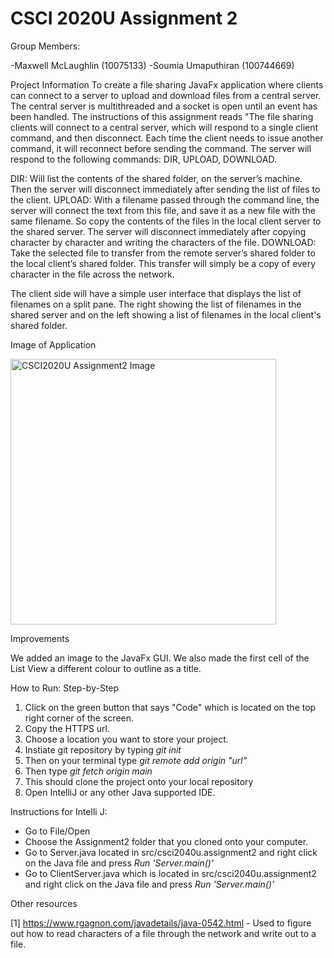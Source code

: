 # CSCI 2020U Assignment 2

Group Members:

-Maxwell McLaughlin (10075133)
-Soumia Umaputhiran (100744669)

Project Information
To create a file sharing JavaFx application where clients can connect to a server to upload and download files from a central server. The central server is multithreaded and a socket is open until an event has been handled. The instructions of this assignment reads "The file sharing clients will connect to a central server, which will respond to a single client command, and then disconnect. Each time the client needs to issue another command, it will reconnect before sending the command. The server will respond to the following commands: DIR, UPLOAD, DOWNLOAD.

DIR: Will list the contents of the shared folder, on the server’s machine. Then the server will disconnect immediately after sending the list of files to the client.
UPLOAD: With a filename passed through the command line, the server will connect the text from this file, and save it as a new file with the same filename. So copy the contents of the files in the local client server to the shared server. The server will disconnect immediately after copying character by character and writing the characters of the file.
DOWNLOAD: Take the selected file to transfer from the remote server’s shared folder to the local client’s shared folder. This transfer will simply be a copy of every character in the file across the network.

The client side will have a simple user interface that displays the list of filenames on a split pane. The right showing the list of filenames in the shared server and on the left showing a list of filenames in the local client's shared folder.

Image of Application


<img width="425" alt="CSCI2020U Assignment2 Image" src="https://user-images.githubusercontent.com/60481370/113497615-c9d32380-94d3-11eb-8935-76374f3c0edc.png">


Improvements

We added an image to the JavaFx GUI. We also made the first cell of the List View a different colour to outline as a title. 

How to Run: Step-by-Step

1. Click on the green button that says "Code" which is located on the top right corner of the screen.
2. Copy the HTTPS url.
3. Choose a location you want to store your project.
4. Instiate git repository by typing _git init_
5. Then on your terminal type _git remote add origin "url"_
6. Then type _git fetch origin main_
7. This should clone the project onto your local repository
8. Open IntelliJ or any other Java supported IDE. 

Instructions for Intelli J:
- Go to File/Open
- Choose the Assignment2 folder that you cloned onto your computer.
- Go to Server.java located in src/csci2040u.assignment2 and right click on the Java file and press _Run 'Server.main()'_
- Go to ClientServer.java which is located in src/csci2040u.assignment2 and right click on the Java file and press _Run 'Server.main()'_

Other resources

[1] https://www.rgagnon.com/javadetails/java-0542.html - Used to figure out how to read characters of a file through the network and write out to a file.

